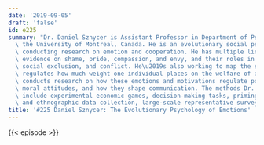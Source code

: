 ```yaml
---
date: '2019-09-05'
draft: 'false'
id: e225
summary: "Dr. Daniel Sznycer is Assistant Professor in Department of Psychology at\
  \ the University of Montreal, Canada. He is an evolutionary social psychologist\
  \ conducting research on emotion and cooperation. He has multiple lines of cross-cultural\
  \ evidence on shame, pride, compassion, and envy, and their roles in altruism, cooperation,\
  \ social exclusion, and conflict. He\u2019s also working to map the system that\
  \ regulates how much weight one individual places on the welfare of another. He\
  \ conducts research on how these emotions and motivations regulate political and\
  \ moral attitudes, and how they shape communication. The methods Dr. Sznycer uses\
  \ include experimental economic games, decision-making tasks, priming methods, cross-cultural\
  \ and ethnographic data collection, large-scale representative surveys, and anthropometry."
title: '#225 Daniel Sznycer: The Evolutionary Psychology of Emotions'
---
```

{{< episode >}}
